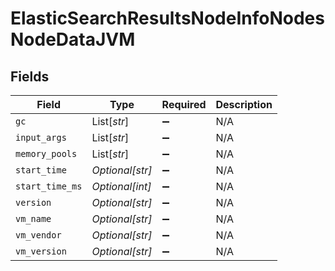 # ElasticSearchResultsNodeInfoNodesNodeDataJVM


## Fields

| Field              | Type               | Required           | Description        |
| ------------------ | ------------------ | ------------------ | ------------------ |
| `gc`               | List[*str*]        | :heavy_minus_sign: | N/A                |
| `input_args`       | List[*str*]        | :heavy_minus_sign: | N/A                |
| `memory_pools`     | List[*str*]        | :heavy_minus_sign: | N/A                |
| `start_time`       | *Optional[str]*    | :heavy_minus_sign: | N/A                |
| `start_time_ms`    | *Optional[int]*    | :heavy_minus_sign: | N/A                |
| `version`          | *Optional[str]*    | :heavy_minus_sign: | N/A                |
| `vm_name`          | *Optional[str]*    | :heavy_minus_sign: | N/A                |
| `vm_vendor`        | *Optional[str]*    | :heavy_minus_sign: | N/A                |
| `vm_version`       | *Optional[str]*    | :heavy_minus_sign: | N/A                |